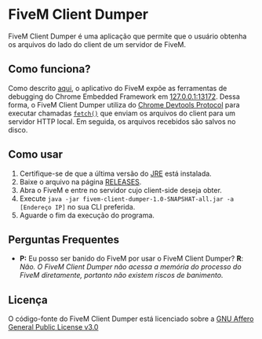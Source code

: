 # FiveM Client Dumper
FiveM Client Dumper é uma aplicação que permite que o usuário obtenha os arquivos do lado do client de um servidor de FiveM.

## Como funciona?

Como descrito [aqui](https://docs.fivem.net/docs/scripting-manual/nui-development/full-screen-nui/#developer-tools), o
aplicativo do FiveM expõe as ferramentas de debugging do Chrome Embedded Framework em [127.0.0.1:13172](http://127.0.0.1:13172).
Dessa forma, o FiveM Client Dumper utiliza do [Chrome Devtools Protocol](https://chromedevtools.github.io/devtools-protocol/)
para executar chamadas [`fetch()`](https://developer.mozilla.org/pt-BR/docs/Web/API/Fetch_API) que enviam os arquivos do client 
para um servidor HTTP local. Em seguida, os arquivos recebidos são salvos no disco.

## Como usar

1. Certifique-se de que a última versão do [JRE](https://www.java.com/pt_BR/download/) está instalada.
2. Baixe o arquivo na página [RELEASES](https://github.com/marcodsl/FiveM-Client-Dumper/releases/tag/1.0-SNAPSHOT).
3. Abra o FiveM e entre no servidor cujo client-side deseja obter.
3. Execute ```java -jar fivem-client-dumper-1.0-SNAPSHAT-all.jar -a [Endereço IP]``` no sua CLI preferida.
5. Aguarde o fim da execução do programa.

## Perguntas Frequentes

* **P:** Eu posso ser banido do FiveM por usar o FiveM Client Dumper? **R**: _Não. O FiveM Client Dumper não acessa
a memória do processo do FiveM diretamente, portanto não existem riscos de banimento._

## Licença

O código-fonte do FiveM Client Dumper está licenciado sobre a [GNU Affero General Public License v3.0](https://github.com/marcodsl/FiveM-Client-Dumper/blob/master/LICENSE)